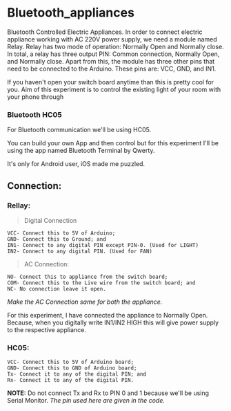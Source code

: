 # Bluetooth_appliances
Bluetooth Controlled Electric Appliances.
In order to connect electric appliance working with AC 220V power supply, we need a module named Relay.
Relay has two mode of operation: Normally Open and Normally close.
In total, a relay has three output PIN: Common connection, Normally Open, and Normally close.
Apart from this, the module has three other pins that need to be connected to the Arduino. These pins are: VCC, GND, and IN1.

If you haven't open your switch board anytime than this is pretty cool for you.
Aim of this experiment is to control the existing light of your room with your phone through 

### Bluetooth HC05
For Bluetooth communication we'll be using HC05.

You can build your own App and then control but for this experiment I'll be using the app named Bluetooth Terminal by Qwerty. 

It's only for Android user, iOS made me puzzled.

## Connection:
### Rellay: 
> Digital Connection
```
VCC- Connect this to 5V of Arduino;
GND- Connect this to Ground; and
IN1- Connect to any digital PIN except PIN-0. (Used for LIGHT)
IN2- Connect to any digital PIN. (Used for FAN)
```
> AC Connection:
```
NO- Connect this to appliance from the switch board;
COM- Connect this to the Live wire from the switch board; and
NC- No connection leave it open.

```
*Make the AC Connection same for both the appliance.*

For this experiment, I have connected the appliance to Normally Open. Because, when you digitally write IN1/IN2 HIGH this will give power supply to the respective appliance.

### HC05:
```
VCC- Connect this to 5V of Arduino board;
GND- Connect this to GND of Arduino board;
Tx- Connect it to any of the digital PIN; and
Rx- Connect it to any of the digital PIN.
```
__NOTE:__ Do not connect Tx and Rx to PIN 0 and 1 because we'll be using Serial Monitor. 
*The pin used here are given in the code.*
